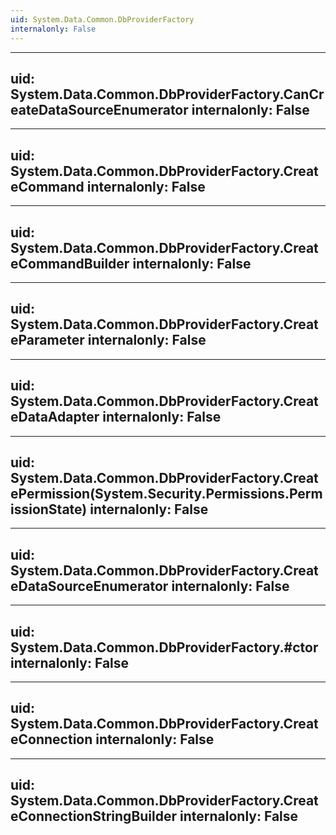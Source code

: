 ```yaml
---
uid: System.Data.Common.DbProviderFactory
internalonly: False
---
```


---
uid: System.Data.Common.DbProviderFactory.CanCreateDataSourceEnumerator
internalonly: False
---

---
uid: System.Data.Common.DbProviderFactory.CreateCommand
internalonly: False
---

---
uid: System.Data.Common.DbProviderFactory.CreateCommandBuilder
internalonly: False
---

---
uid: System.Data.Common.DbProviderFactory.CreateParameter
internalonly: False
---

---
uid: System.Data.Common.DbProviderFactory.CreateDataAdapter
internalonly: False
---

---
uid: System.Data.Common.DbProviderFactory.CreatePermission(System.Security.Permissions.PermissionState)
internalonly: False
---

---
uid: System.Data.Common.DbProviderFactory.CreateDataSourceEnumerator
internalonly: False
---

---
uid: System.Data.Common.DbProviderFactory.#ctor
internalonly: False
---

---
uid: System.Data.Common.DbProviderFactory.CreateConnection
internalonly: False
---

---
uid: System.Data.Common.DbProviderFactory.CreateConnectionStringBuilder
internalonly: False
---
